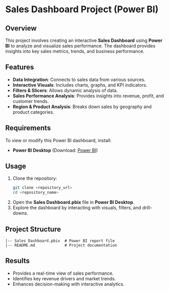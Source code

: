 # Sales Dashboard Project (Power BI)

## Overview
This project involves creating an interactive **Sales Dashboard** using **Power BI** to analyze and visualize sales performance. The dashboard provides insights into key sales metrics, trends, and business performance.

## Features
- **Data Integration**: Connects to sales data from various sources.
- **Interactive Visuals**: Includes charts, graphs, and KPI indicators.
- **Filters & Slicers**: Allows dynamic analysis of data.
- **Sales Performance Analysis**: Provides insights into revenue, profit, and customer trends.
- **Region & Product Analysis**: Breaks down sales by geography and product categories.

## Requirements
To view or modify this Power BI dashboard, install:
- **Power BI Desktop** (Download: [Power BI](https://powerbi.microsoft.com/))

## Usage
1. Clone the repository:
   ```bash
   git clone <repository_url>
   cd <repository_name>
   ```
2. Open the **Sales Dashboard.pbix** file in **Power BI Desktop**.
3. Explore the dashboard by interacting with visuals, filters, and drill-downs.

## Project Structure
```
|-- Sales Dashboard.pbix  # Power BI report file
|-- README.md             # Project documentation
```

## Results
- Provides a real-time view of sales performance.
- Identifies key revenue drivers and market trends.
- Enhances decision-making with interactive analytics.
